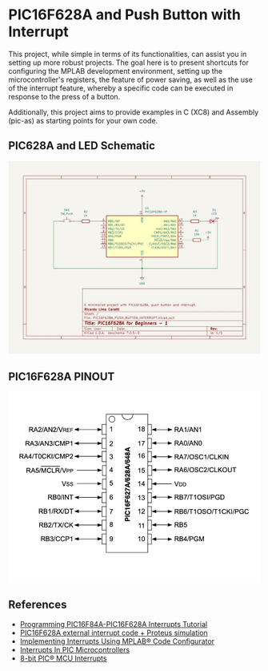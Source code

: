 # PIC16F628A and Push Button with Interrupt

This project, while simple in terms of its functionalities, can assist you in setting up more robust projects. The goal here is to present shortcuts for configuring the MPLAB development environment, setting up the microcontroller's registers, the feature of power saving, as well as the use of the interrupt feature, whereby a specific code can be executed in response to the press of a button.

Additionally, this project aims to provide examples in C (XC8) and Assembly (pic-as) as starting points for your own code.


## PIC628A and LED Schematic

![Schematic PIC16F286A blink](./SCHEMATIC_PIC16F628A_PUSH_BUTTON_INTERRUPT.jpg)


## PIC16F628A PINOUT

![PIC16F628A pinout](../../../images/PIC16F628A_PINOUT.png)




## References 

- [Programming PIC16F84A-PIC16F628A Interrupts Tutorial](https://www.bristolwatch.com/k150/f84e.htm)
- [PIC16F628A external interrupt code + Proteus simulation](https://saeedsolutions.blogspot.com/2013/09/pic16f628a-external-interrupt-code.html)
- [Implementing Interrupts Using MPLAB® Code Configurator](https://developerhelp.microchip.com/xwiki/bin/view/software-tools/mcc/interrupts/)
- [Interrupts In PIC Microcontrollers](https://deepbluembedded.com/interrupts-in-pic-microcontrollers/)
- [8-bit PIC® MCU Interrupts](https://developerhelp.microchip.com/xwiki/bin/view/products/mcu-mpu/8bit-pic/peripherals/interrupts/)

